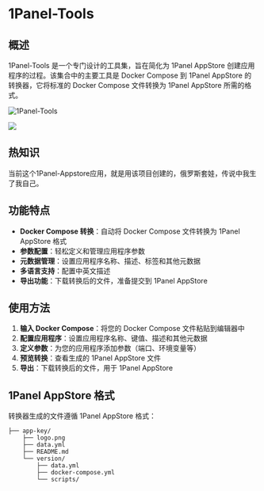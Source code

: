 # 1Panel-Tools

## 概述

1Panel-Tools 是一个专门设计的工具集，旨在简化为 1Panel AppStore 创建应用程序的过程。该集合中的主要工具是 Docker Compose 到 1Panel AppStore 的转换器，它将标准的 Docker Compose 文件转换为 1Panel AppStore 所需的格式。

![1Panel-Tools](https://cdn.jsdelivr.net/gh/arch3rPro/1Panel-Tools@main/public/1Panel-Tools.png)

![](https://img.shields.io/badge/Copyright-arch3rPro-ff9800?style=flat&logo=github&logoColor=white)

## 热知识

当前这个1Panel-Appstore应用，就是用该项目创建的，俄罗斯套娃，传说中我生了我自己。

## 功能特点

- **Docker Compose 转换**：自动将 Docker Compose 文件转换为 1Panel AppStore 格式
- **参数配置**：轻松定义和管理应用程序参数
- **元数据管理**：设置应用程序名称、描述、标签和其他元数据
- **多语言支持**：配置中英文描述
- **导出功能**：下载转换后的文件，准备提交到 1Panel AppStore


## 使用方法

1. **输入 Docker Compose**：将您的 Docker Compose 文件粘贴到编辑器中
2. **配置应用程序**：设置应用程序名称、键值、描述和其他元数据
3. **定义参数**：为您的应用程序添加参数（端口、环境变量等）
4. **预览转换**：查看生成的 1Panel AppStore 文件
5. **导出**：下载转换后的文件，用于 1Panel AppStore


## 1Panel AppStore 格式

转换器生成的文件遵循 1Panel AppStore 格式：

```
├── app-key/
    ├── logo.png
    ├── data.yml
    ├── README.md
    └── version/
        ├── data.yml
        ├── docker-compose.yml
        └── scripts/
```
